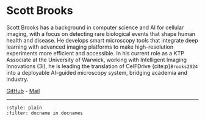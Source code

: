 # Scott Brooks

Scott Brooks has a background in computer science and AI for cellular imaging, with a focus on detecting rare biological events that shape human health and disease. He develops smart microscopy tools that integrate deep learning with advanced imaging platforms to make high-resolution experiments more efficient and accessible. In his current role as a KTP Associate at the University of Warwick, working with Intelligent Imaging Innovations (3i), he is leading the translation of CelFDrive {cite:p}`Brooks2024` into a deployable AI-guided microscopy system, bridging academia and industry.

[GitHub](https://github.com/scott-vision) - 
[Mail](mailto:scott.brooks.1@warwick.ac.uk)

----

```{bibliography}
:style: plain
:filter: docname in docnames
```

